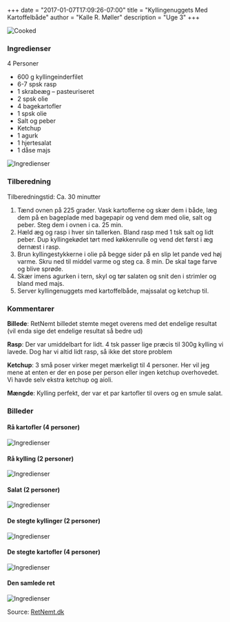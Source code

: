 +++
date = "2017-01-07T17:09:26-07:00"
title = "Kyllingenuggets Med Kartoffelbåde"
author = "Kalle R. Møller"
description = "Uge 3"
+++

![Cooked](/img/kyllingenuggets_med_kartoffelbaade_cooked.jpg)

### Ingredienser

4 Personer

* 600 g kyllingeinderfilet
* 6-7 spsk rasp
* 1 skrabeæg – pasteuriseret 
* 2 spsk olie
* 4 bagekartofler
* 1 spsk olie
* Salt og peber
* Ketchup 
* 1 agurk 
* 1 hjertesalat
* 1 dåse majs


![Ingredienser](/img/kyllingenuggets_med_kartoffelbaade/00_ingredienser.jpg)

### Tilberedning

Tilberedningstid: Ca. 30 minutter

1. Tænd ovnen på 225 grader. Vask kartoflerne og skær dem i både, læg dem på en bageplade med bagepapir og vend dem med olie, salt og peber. Steg dem i ovnen i ca. 25 min.
2. Hæld æg og rasp i hver sin tallerken. Bland rasp  med 1 tsk salt og lidt peber. Dup kyllingekødet tørt med køkkenrulle og vend det først i æg dernæst i rasp.
3. Brun kyllingestykkerne i olie på begge sider på en slip let pande ved høj varme. Skru ned til middel varme og steg ca. 8 min. De skal tage farve og blive sprøde.
4. Skær imens agurken i tern, skyl og tør salaten og snit den i strimler og bland med majs. 
5. Server kyllingenuggets med kartoffelbåde, majssalat og ketchup til.

### Kommentarer

__Billede__: RetNemt billedet stemte meget overens med det endelige resultat (vil enda sige det endelige resultat så bedre ud)

__Rasp__: Der var umiddelbart for lidt. 4 tsk passer lige præcis til 300g kylling vi lavede. Dog har vi altid lidt rasp, så ikke det store problem

__Ketchup__: 3 små poser virker meget mærkeligt til 4 personer. Her vil jeg mene at enten er der en pose per person eller ingen ketchup overhovedet. Vi havde selv ekstra ketchup og aioli.

__Mængde__: Kylling perfekt, der var et par kartofler til overs og en smule salat.

### Billeder

#### Rå kartofler (4 personer)
![Ingredienser](/img/kyllingenuggets_med_kartoffelbaade/01_raa_kartofler.jpg)

#### Rå kylling (2 personer)
![Ingredienser](/img/kyllingenuggets_med_kartoffelbaade/02_raa_kylling.jpg)

#### Salat (2 personer)
![Ingredienser](/img/kyllingenuggets_med_kartoffelbaade/03_salat.jpg)

#### De stegte kyllinger (2 personer)
![Ingredienser](/img/kyllingenuggets_med_kartoffelbaade/04_stegte_kyllinger.jpg)

#### De stegte kartofler (4 personer)
![Ingredienser](/img/kyllingenuggets_med_kartoffelbaade/05_stegte_kartofler.jpg)

#### Den samlede ret
![Ingredienser](/img/kyllingenuggets_med_kartoffelbaade/06_ret.jpg)

Source: [RetNemt.dk](http://www.retnemt.dk/1345/kyllinge_nuggets_med_kartoffelb%C3%A5de.htm)

